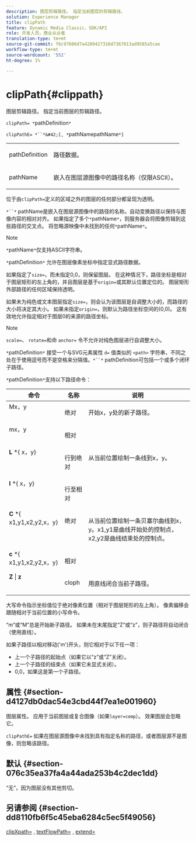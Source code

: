 ```yaml
---
description: 图层剪辑路径。 指定当前图层的剪辑路径。
solution: Experience Manager
title: clipPath
feature: Dynamic Media Classic，SDK/API
role: 开发人员，商业从业者
translation-type: tm+mt
source-git-commit: f6c97606d7a4209427316d7367013ad9585a5cae
workflow-type: tm+mt
source-wordcount: '552'
ht-degree: 1%

---
```



# clipPath{#clippath}

图层剪辑路径。 指定当前图层的剪辑路径。

`clipPath= *`pathDefinition`*`

`clipPathE= *``*&#42;[, *`pathNamepathName`*]`

<table id="simpletable_275E2A5FAB804C6388BD110D2ACA3C82"> 
 <tr class="strow"> 
  <td class="stentry"> <p><span class="codeph"> <span class="varname"> pathDefinition</span> </span> </p> </td> 
  <td class="stentry"> <p>路径数据。 </p></td> 
 </tr> 
 <tr class="strow"> 
  <td class="stentry"> <p><span class="codeph"> <span class="varname"> pathName</span></span> </p> </td> 
  <td class="stentry"> <p>嵌入在图层源图像中的路径名称（仅限ASCII）。 </p></td> 
 </tr> 
</table>

位于由`clipPath=`定义的区域之外的图层的任何部分都呈现为透明。

`*``*` pathName是嵌入在图层源图像中的路径的名称。自动变换路径以保持与图像内容的相对对齐。 如果指定了多个`*`pathName`*`，则服务器会将图像剪辑到这些路径的交叉点。 将忽略源映像中未找到的任何`*`pathName`*`。

>[!NOTE]
>
>`*`pathName`*`仅支持ASCII字符串。

`*`pathDefinition`*` 允许在图层像素坐标中指定显式路径数据。

如果指定了`size=`，而未指定0,0，则保留图层。 在这种情况下，路径坐标是相对于图层矩形的左上角的，并且图层是基于`origin=`或其默认位置定位的。 图层矩形外部路径的任何区域保持透明。

如果未为纯色或文本图层指定`size=`，则会认为该图层是自调整大小的，而路径的大小将决定其大小。 如果未指定`origin=`，则默认为路径坐标空间的(0,0)。 这有效地允许指定相对于图层0的来源的路径坐标。

>[!NOTE]
>
>`scale=`、 `rotate=`和命 `anchor=` 令不允许对纯色图层进行自调整大小。

`*`pathDefinition`*` 接受一个与SVG元素属性 `d=` 值类似的 `<path>` 字符串，不同之处在于使用逗号而不是空格来分隔值。`*``*` pathDefinition可包括一个或多个闭环子路径。

`*`pathDefinition`*`支持以下路径命令：

<table id="table_A74DD7A48B1C417D9D4BA46BECEAB981"> 
 <thead> 
  <tr> 
   <th class="entry"> <b> 命令</b> </th> 
   <th class="entry"> <b> 名称</b> </th> 
   <th class="entry"> <b> 说明</b> </th> 
  </tr> 
 </thead>
 <tbody> 
  <tr valign="top"> 
   <td> <b> </b> <span class="varname"> Mx，y</span> </td> 
   <td> <p> 绝对 </p> </td> 
   <td> <p> 开始x，y处的新子路径。 </p> </td> 
  </tr> 
  <tr valign="top"> 
   <td> <b> </b> <span class="varname"> mx，y</span> </td> 
   <td> <p> 相对 </p> </td> 
  </tr> 
  <tr valign="top"> 
   <td> <b> L</b> *{<span class="varname"> x，y</span>} </td> 
   <td> <p> 行到绝对 </p> </td> 
   <td> <p> 从当前位置绘制一条线到x，y。 </p> </td> 
  </tr> 
  <tr valign="top"> 
   <td> <b> l</b> *{<span class="varname"> x，y</span>} </td> 
   <td> <p> 行至相对 </p> </td> 
  </tr> 
  <tr valign="top"> 
   <td> <b> C</b> *{<span class="varname"> x1,y1,x2,y2,x，y</span>} </td> 
   <td> <p> 绝对 </p> </td> 
   <td> <p> 从当前位置绘制一条贝塞尔曲线到x，y。x1,y1是曲线开始处的控制点，x2,y2是曲线结束处的控制点。 </p> </td> 
  </tr> 
  <tr valign="top"> 
   <td> <b> c</b> *{<span class="varname"> x1,y1,x2,y2,x，y</span>} </td> 
   <td> <p> 相对 </p> </td> 
  </tr> 
  <tr valign="top"> 
   <td> <b> Z</b> |  <b>z</b> </td> 
   <td> <p> cloph </p> </td> 
   <td> <p> 用直线闭合当前子路径。 </p> </td> 
  </tr> 
 </tbody> 
</table>

大写命令指示坐标值位于绝对像素位置（相对于图层矩形的左上角）。 像素偏移会跟随相对于当前位置的小写命令。

“m”或“M”总是开始新子路径。 如果未在末尾指定“Z”或“z”，则子路径将自动闭合（使用直线）。

如果子路径以相对移动(&#39;m&#39;)开头，则它相对于以下任一项：

* 上一个子路径的起始点（如果它以“z”或“Z”关闭）。
* 上一个子路径的结束点（如果它未显式关闭）。
* 0,0，如果这是第一个子路径。

## 属性 {#section-d4127db0dac54e3cbd44f7ea1e001960}

图层属性。 应用于当前图层或复合图像（如果`layer=comp`）。 效果图层会忽略它。

`clipPathE=` 如果在图层源图像中未找到具有指定名称的路径，或者图层源不是图像，则忽略该路径。

## 默认 {#section-076c35ea37fa4a44ada253b4c2dec1dd}

“无”，因为图层没有其他剪切。

## 另请参阅 {#section-dd8110fb6f5c45eba6284c5ec5f49056}

[clipXpath=](../../../../../is-api/http-ref/image-serving-api-ref/c-http-protocol-reference/c-command-reference/r-clipxpath.md#reference-17e5e4da3e044943af8f963f58a45f53) ,  [textFlowPath=](../../../../../is-api/http-ref/image-serving-api-ref/c-http-protocol-reference/c-command-reference/r-textflowpath.md#reference-0b8d9493d71342f0b6a64a6d221584ef) ,  [extend=](../../../../../is-api/http-ref/image-serving-api-ref/c-http-protocol-reference/c-command-reference/r-extend.md#reference-7e9156beb285459d830e2d56782a74ac)
